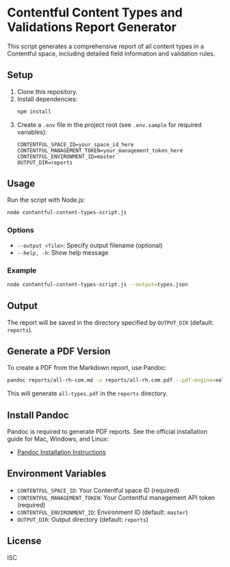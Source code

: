 # Contentful Content Types and Validations Report Generator

This script generates a comprehensive report of all content types in a Contentful space, including detailed field information and validation rules.

## Setup

1. Clone this repository.
2. Install dependencies:
   ```sh
   npm install
   ```
3. Create a `.env` file in the project root (see `.env.sample` for required variables):
   ```env
   CONTENTFUL_SPACE_ID=your_space_id_here
   CONTENTFUL_MANAGEMENT_TOKEN=your_management_token_here
   CONTENTFUL_ENVIRONMENT_ID=master
   OUTPUT_DIR=reports
   ```

## Usage

Run the script with Node.js:

```sh
node contentful-content-types-script.js
```

### Options

- `--output <file>`: Specify output filename (optional)
- `--help, -h`: Show help message

### Example

```sh
node contentful-content-types-script.js --output=types.json
```

## Output

The report will be saved in the directory specified by `OUTPUT_DIR` (default: `reports`).

## Generate a PDF Version

To create a PDF from the Markdown report, use Pandoc:

```sh
pandoc reports/all-rh-com.md -o reports/all-rh.com.pdf --pdf-engine=xelatex -V geometry:margin=1in -V mainfont="Arial" --highlight-style=tango -V colorlinks=true -V linkcolor=blue
```

This will generate `all-types.pdf` in the `reports` directory.

## Install Pandoc

Pandoc is required to generate PDF reports. See the official installation guide for Mac, Windows, and Linux:

- [Pandoc Installation Instructions](https://pandoc.org/installing.html)

## Environment Variables

- `CONTENTFUL_SPACE_ID`: Your Contentful space ID (required)
- `CONTENTFUL_MANAGEMENT_TOKEN`: Your Contentful management API token (required)
- `CONTENTFUL_ENVIRONMENT_ID`: Environment ID (default: `master`)
- `OUTPUT_DIR`: Output directory (default: `reports`)

## License

ISC
